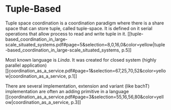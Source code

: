 # Tuple-Based
Tuple space coordination is a coordination paradigm where there is a share space that can store tuple, called tuple-space. It is defined on it serial operations that allow process to read and write tuple in it.
[[tuple-based_coordination_in_large-scale_situated_systems.pdf#page=5&selection=8,0,16,0&color=yellow|tuple-based_coordination_in_large-scale_situated_systems, p.5]]

Most known language is *Linda*. It was created for closed system (highly parallel application) [[coordination_as_a_service.pdf#page=1&selection=67,25,70,52&color=yellow|coordination_as_a_service, p.1]] 

There are several implementation, extension and variant (like bachT)
implementation are often an adding primitive in a language [[coordination_as_a_service.pdf#page=3&selection=55,16,56,80&color=yellow|coordination_as_a_service, p.3]]



